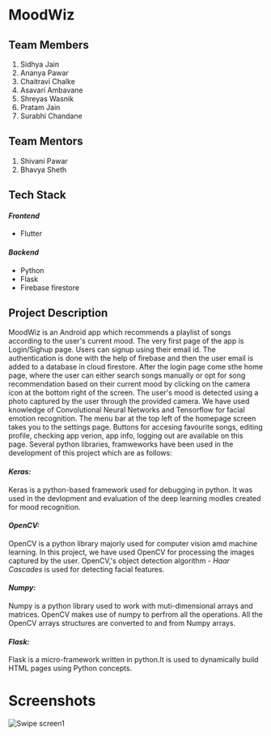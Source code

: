 # MoodWiz

## Team Members
1. Sidhya Jain
2. Ananya Pawar
3. Chaitravi Chalke
4. Asavari Ambavane
5. Shreyas Wasnik
6. Pratam Jain
7. Surabhi Chandane

## Team Mentors
1. Shivani Pawar
2. Bhavya Sheth

## Tech Stack
#### *Frontend*
* Flutter 

#### *Backend*
* Python 
* Flask
* Firebase firestore

## Project Description
MoodWiz is an Android app which recommends a playlist of songs according to the user's current mood. The very first page of the app is Login/Sighup page. Users can signup using their email id. The authentication is done with the help of firebase and then the user email is added to a database in cloud firestore. After the login page come sthe home page, where the user can either search songs manually or opt for song recommendation based on their current mood by clicking on the camera icon at the bottom right of the screen. The user's mood is detected using a photo captured by the user through the provided camera. We have used knowledge of Convolutional Neural Networks and Tensorflow for facial emotion recognition. The menu bar at the top left of the homepage screen takes you to the settings page. Buttons for accesing favourite songs, editing profile, checking app verion, app info, logging out are available on this page. Several python libraries, framweworks have been used in the development of this project which are as follows:

#### *Keras:*
Keras is a python-based framework used for debugging in python. It was used in the devlopment and evaluation of the deep learning modles created for mood recognition.

#### *OpenCV:*
OpenCV is a python library majorly used for computer vision amd machine learning. In this project, we have used OpenCV for processing the images captured by the user. OpenCV,'s object detection algorithm - *Haar Cascades* is used for detecting facial features.

#### *Numpy:*
Numpy is a python library used to work with muti-dimensional arrays and matrices. OpenCV makes use of numpy to perfrom all the operations. All the OpenCV arrays structures are converted to and from Numpy arrays.

#### *Flask:*
Flask is a micro-framework written in python.It is used to dynamically build HTML pages using Python concepts. 

# Screenshots
![Swipe screen1](C:\Users\admin\Downloads\swipescreen1)
